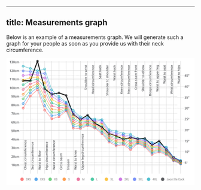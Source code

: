 ***

## title: Measurements graph

Below is an example of a measurements graph.
We will generate such a graph for your people as soon as you
provide us with their neck circumference.

![Example of a measurements graph](graph.svg)
